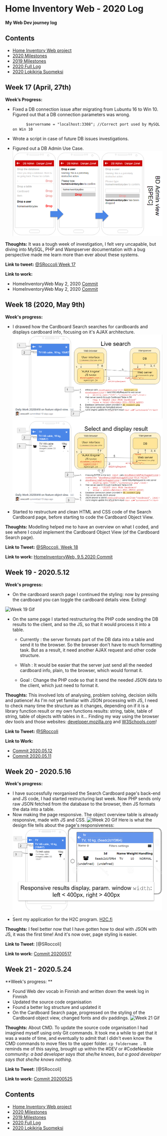 # Home Inventory Web - 2020 Log

**My Web Dev journey log**

## Contents
- [Home Inventory Web project](https://github.com/sroccoli1/homeinventoryweb)
- [2020 Milestones](https://github.com/sroccoli1/homeinventoryweb/edit/master/2020_milestones.md)
- [2019 Milestones](https://github.com/sroccoli1/homeinventoryweb/edit/master/2019_milestones.md)
- [2020 Full Log](https://github.com/sroccoli1/homeinventoryweb/blob/master/2020_log_full.md)
- [2020 Lokikirja Suomeksi](https://github.com/sroccoli1/homeinventoryweb/blob/master/lokikirja.md)

## Week 17 (April, 27th)

**Week’s Progress:** 
  - Fixed a DB connection issue after migrating from Lubuntu 16 to Win 10. Figured out that a DB connection parameters was wrong.

       
              $servername = "localhost:3308"; //Correct port used by MySQL on Win 10
  - Wrote a script in case of future DB issues investigations.
  - Figured out a DB Admin Use Case. 
![DB Admin Use Case](https://github.com/sroccoli1/homeinventoryweb/blob/c9e8030ebff22532918b2787b1ff4864f6940c84/A04-DB-admin-uc-02.PNG)

**Thoughts:** It was a tough week of investigation, I felt very uncapable, but diving into MySQL, PHP and Wampserver documentation with a bug perspective made me learn more than ever about these systems.  

**Link to tweet:** [@SRoccoli Week 17](https://twitter.com/SRoccoli/status/1259842830421327874?s=20)

**Link to work:** 
- HomeInventoryWeb May 2, 2020 [Commit](https://github.com/sroccoli1/homeinventoryweb/commit/272ff0908963f6065edb6f94b122c1160a30435f)
- HomeInventoryWeb May 2, 2020 [Commit](https://github.com/sroccoli1/homeinventoryweb/commit/87ed033f4a6f6a9299a08a2488706b3736041b0b)

## Week 18 (2020, May 9th) 

**Week's progress:** 
- I drawed how the Cardboard Search searches for cardboards and displays cardboard info, focusing on it's AJAX architecture. 
![Design-Gui-Livesearch-01](https://github.com/sroccoli1/homeinventoryweb/blob/be50fe3406ac4f70a9d6d94f239c94d36363c485/design-gui-livesearch-01.PNG)
![Design-Gui-Livesearch-02](https://github.com/sroccoli1/homeinventoryweb/blob/assets/design-gui-livesearch-02.PNG)

- Started to restructure and clean HTML and CSS code of the Search Cardboard page, before starting to code the Cardboard Object View.

**Thoughts:** Modelling helped me to have an overview on what I coded, and see where I could implement the Cardboard Object View (of the Cardboard Search page).

**Link to Tweet:** [@SRoccoli, Week 18](https://twitter.com/SRoccoli/status/1263474139605733378?s=20)

**Link to work:** [HomeInventoryWeb, 9.5.2020 Commit](https://github.com/sroccoli1/homeinventoryweb/commit/5f381a0fc37459b513f2fc48cc89708cd2f966b4)

## Week 19 - 2020.5.12 

**Week's progress:** 
- On the cardboard search page I continued the styling: now by pressing the cardboard you can toggle the cardboard details view. Exiting! 

![Week 19 Gif](https://media.giphy.com/media/JsQHjIe6Sn4g2Lgr2b/giphy.gif)

- On the same page I started restructuring the PHP code sending the DB results to the client, and so the JS, so that it would process it into a table.

  - Currently : the server formats part of the DB data into a table and send it to the browser. So the browser don't have to much formatting task. But as a result, it need another AJAX request and other code structure.  

  - Wish : It would be easier that the server just send all the needed cardboard info, plain, to the browser, which would format it.
  
  - Goal : Change the PHP code so that it send the needed JSON data to the client, which just need to format it.

**Thoughts:** This involved lots of analysing, problem solving, decision skills and patience! As I'm not yet familiar with JSON processing with JS, I need to check many time the structure as it changes, depending on if it is a library function result or my own functions results: string, table, table of string, table of objects with tables in it... Finding my way using the browser dev tools and those websites: [developer.mozilla.org](https://developer.mozilla.org/en-US/docs/Web/JavaScript/Reference) and [W3Schools.com](https://www.w3schools.com/jsref/default.asp)! 

**Link to Tweet:** [@SRoccoli](https://twitter.com/SRoccoli/status/1267320999768322054?s=09) 

**Link to Work:** 
- [Commit 2020.05.12](https://github.com/sroccoli1/homeinventoryweb/commit/ac8df4b428c61e2932fe8a7a68c9564e47b143ec)
- [Commit 2020.05.11](https://github.com/sroccoli1/homeinventoryweb/commit/e2d0beeeffcbb5c7ad286ecd301ef85371c1208f)

## Week  20 - 2020.5.16

**Week's progress:** 
- I have successfully reorganised the Search Cardboard page's back-end and JS code, I had started restructuring last week. Now PHP sends only raw JSON fetched from the database to the browser, then JS formats the data into a table. 
- Now making the page responsive. The object overview table is already responsive, made with JS and CSS. 
![Week 20 Gif](https://media.giphy.com/media/YpeCk5jn3WGMEUdMcQ/giphy.gif) 
Here is what the design file tells about the page's responsiveness:
![design-gui-livesearch-04.PNG](https://github.com/sroccoli1/homeinventoryweb/blob/assets/design-gui-livesearch-04.PNG). 
- Sent my application for the H2C program. [H2C.fi](https://h2c.fi/)

**Thoughts:** I feel better now that I have gotten how to deal with JSON with JS, it was the first time! And it's now over, page styling is easier. 

**Link to Tweet**: [@SRoccoli] 

**Link to work:** [Commit 20200517](https://github.com/sroccoli1/homeinventoryweb/commit/52355dab706680d042197f5cfa76184665851acc)

## Week 21 - 2020.5.24 

**Week's progress: **
- Found Web dev vocab in Finnish and written down the week log in Finnish
- Updated the source code organisation 
- Found a better log structure and updated it
- On the Cardboard Search page, progressed on the styling of the Cardboard object view, changed fonts and div paddings.
![Week 21 Gif](https://media.giphy.com/media/PkS9eV0dtaCp2JayLa/giphy.gif) 

**Thoughts:** About CMD. 
To update the source code organisation I had imagined myself using only Git commands.
It took me a while to get that it was a waste of time, and eventually to admit that I didn't even know the CMD commands to move files to the upper folder. `cp foldername .`
It reminds me of this saying, brought up within the #DEV or #CodeNewbie community: *a bad developer says that she/he knows, but a good developer says that she/he knows nothing*. 

**Link to Tweet**: [@SRoccoli]

**Link to work:** [Commit 20200525](https://github.com/sroccoli1/homeinventoryweb/commit/81691cb9815e2d06fccb08c1d5474cbdbbd4ef17)

## Contents
- [Home Inventory Web project](https://github.com/sroccoli1/homeinventoryweb)
- [2020 Milestones](https://github.com/sroccoli1/homeinventoryweb/edit/master/2020_milestones.md)
- [2019 Milestones](https://github.com/sroccoli1/homeinventoryweb/edit/master/2019_milestones.md)
- [2020 Full Log](https://github.com/sroccoli1/homeinventoryweb/blob/master/2020_log_full.md)
- [2020 Lokikirja Suomeksi](https://github.com/sroccoli1/homeinventoryweb/blob/master/lokikirja.md)
